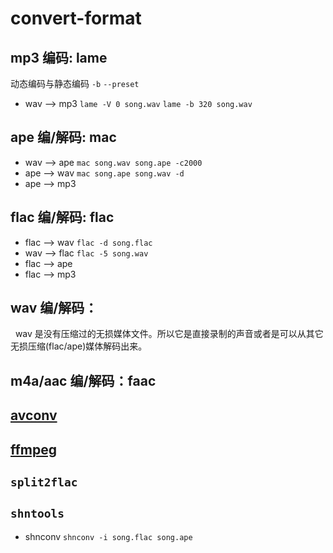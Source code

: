 # convert-format

## mp3 编码: lame

动态编码与静态编码 `-b` `--preset`

+ wav --> mp3 `lame -V 0 song.wav` `lame -b 320 song.wav`

## ape 编/解码: mac
+ wav --> ape `mac song.wav song.ape -c2000`
+ ape --> wav `mac song.ape song.wav -d`
+ ape --> mp3

## flac 编/解码: flac
+ flac --> wav `flac -d song.flac`
+ wav --> flac `flac -5 song.wav`
+ flac --> ape 
+ flac --> mp3

## wav 编/解码：
&nbsp;&nbsp;wav 是没有压缩过的无损媒体文件。所以它是直接录制的声音或者是可以从其它无损压缩(flac/ape)媒体解码出来。

## m4a/aac 编/解码：faac

## [avconv](avconv.md)

## [ffmpeg](ffmpeg.md)

## `split2flac`

## `shntools`

+ shnconv `shnconv -i song.flac song.ape`

